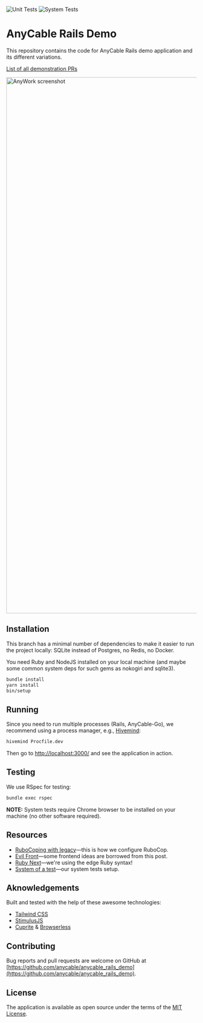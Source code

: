 ![Unit Tests](https://github.com/anycable/anycable_rails_demo/workflows/Unit%20Tests/badge.svg)
![System Tests](https://github.com/anycable/anycable_rails_demo/workflows/System%20Tests/badge.svg)

# AnyCable Rails Demo

This repository contains the code for AnyCable Rails demo application and its different variations.

[List of all demonstration PRs](https://github.com/anycable/anycable_rails_demo/pulls?q=is%3Apr++label%3Ademo+)

<img align="center" width="1416"
     title="AnyWork screenshot" src="./public/demo.png">

## Installation

This branch has a minimal number of dependencies to make it easier to run the project locally: SQLite instead of Postgres, no Redis, no Docker.

You need Ruby and NodeJS installed on your local machine (and maybe some common system deps for such gems as nokogiri and sqlite3).

```sh
bundle install
yarn install
bin/setup
```

## Running

Since you need to run multiple processes (Rails, AnyCable-Go), we recommend using a process manager, e.g., [Hivemind](https://github.com/DarthSim/hivemind):

```sh
hivemind Procfile.dev
```

Then go to [http://localhost:3000/](http://localhost:3000/) and see the application in action.

## Testing

We use RSpec for testing:

```sh
bundle exec rspec
```

**NOTE:** System tests require Chrome browser to be installed on your machine (no other software required).

## Resources

- [RuboCoping with legacy](https://evilmartians.com/chronicles/rubocoping-with-legacy-bring-your-ruby-code-up-to-standard)—this is how we configure RuboCop.
- [Evil Front](https://evilmartians.com/chronicles/evil-front-part-3)—some frontend ideas are borrowed from this post.
- [Ruby Next](https://evilmartians.com/chronicles/ruby-next-make-all-rubies-quack-alike)—we're using the edge Ruby syntax!
- [System of a test](https://evilmartians.com/chronicles/system-of-a-test-setting-up-end-to-end-rails-testing)—our system tests setup.

## Aknowledgements

Built and tested with the help of these awesome technologies:

- [Tailwind CSS](https://tailwindcss.com)
- [StimulusJS](https://stimulusjs.org)
- [Cuprite](https://github.com/rubycdp/cuprite) & [Browserless](https://www.browserless.io)

## Contributing

Bug reports and pull requests are welcome on GitHub at [https://github.com/anycable/anycable_rails_demo](https://github.com/anycable/anycable_rails_demo).

## License

The application is available as open source under the terms of the [MIT License](http://opensource.org/licenses/MIT).
